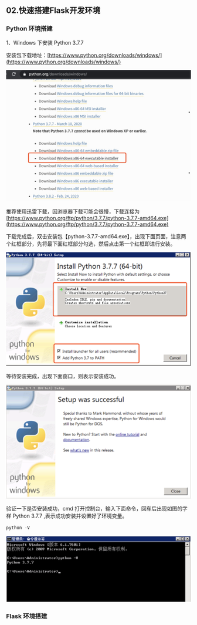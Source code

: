 ## 02.快速搭建Flask开发环境

### Python 环境搭建

1、Windows 下安装 Python 3.7.7 

安装包下载地址：[https://www.python.org/downloads/windows/](https://www.python.org/downloads/windows/)

![](res/02_01.jpg)

推荐使用迅雷下载，因浏览器下载可能会很慢，下载连接为[https://www.python.org/ftp/python/3.7.7/python-3.7.7-amd64.exe](https://www.python.org/ftp/python/3.7.7/python-3.7.7-amd64.exe)

下载完成后，双击安装包【python-3.7.7-amd64.exe】，出现下面页面，注意两个红框部分，先将最下面红框部分勾选，然后点击第一个红框即进行安装。

![](res/02_02.png)

等待安装完成，出现下面窗口，则表示安装成功。

![](res/02_03.png)

验证一下是否安装成功，cmd 打开控制台，输入下面命令，回车后出现如图的字样 Python 3.7.7 ,表示成功安装并设置好了环境变量。

```python
python -V
```

![](res/02_04.png)



### Flask 环境搭建


